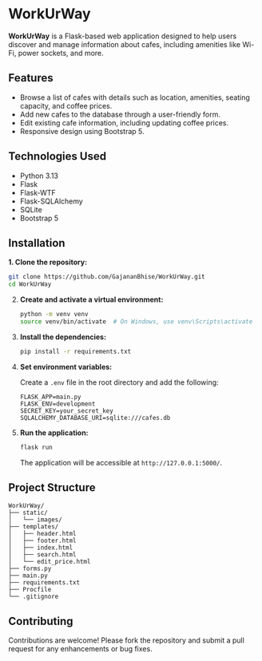# WorkUrWay

**WorkUrWay** is a Flask-based web application designed to help users discover and manage information about cafes, including amenities like Wi-Fi, power sockets, and more.

## Features

* Browse a list of cafes with details such as location, amenities, seating capacity, and coffee prices.
* Add new cafes to the database through a user-friendly form.
* Edit existing cafe information, including updating coffee prices.
* Responsive design using Bootstrap 5.

## Technologies Used

* Python 3.13
* Flask
* Flask-WTF
* Flask-SQLAlchemy
* SQLite
* Bootstrap 5

## Installation

**1. Clone the repository:**

   ```bash
   git clone https://github.com/GajananBhise/WorkUrWay.git
   cd WorkUrWay
   ```

2. **Create and activate a virtual environment:**

   ```bash
   python -m venv venv
   source venv/bin/activate  # On Windows, use venv\Scripts\activate
   ```

3. **Install the dependencies:**

   ```bash
   pip install -r requirements.txt
   ```

4. **Set environment variables:**

   Create a `.env` file in the root directory and add the following:

   ```env
   FLASK_APP=main.py
   FLASK_ENV=development
   SECRET_KEY=your_secret_key
   SQLALCHEMY_DATABASE_URI=sqlite:///cafes.db
   ```

5. **Run the application:**

   ```bash
   flask run
   ```

   The application will be accessible at `http://127.0.0.1:5000/`.

## Project Structure

```
WorkUrWay/
├── static/
│   └── images/
├── templates/
│   ├── header.html
│   ├── footer.html
│   ├── index.html
│   ├── search.html
│   └── edit_price.html
├── forms.py
├── main.py
├── requirements.txt
├── Procfile
└── .gitignore
```

## Contributing

Contributions are welcome! Please fork the repository and submit a pull request for any enhancements or bug fixes.
